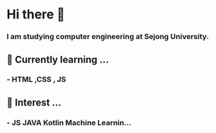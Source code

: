 ### <h1> Hi there 👋</h1>
<h3>  I am studying computer engineering at Sejong University.</h3>

<h2>🌱 Currently learning ...</h2>
  <h3> - HTML ,CSS , JS</h3>
  
<h2>💬 Interest ...</h2>
  <h3> - JS JAVA Kotlin Machine Learnin...  </h3>
  
<!--
**Lee-3-8/Lee-3-8** is a ✨ _special_ ✨ repository because its `README.md` (this file) appears on your GitHub profile.

Here are some ideas to get you started:

- 🔭 I’m currently working on ...
- 🌱 I’m currently learning ...
- 👯 I’m looking to collaborate on ...
- 🤔 I’m looking for help with ...
- 💬 Ask me about ...
- 📫 How to reach me: ...
- 😄 Pronouns: ...
- ⚡ Fun fact: ...
-->
